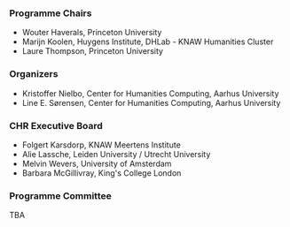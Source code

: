 ### Programme Chairs

- Wouter Haverals, Princeton University
- Marijn Koolen, Huygens Institute, DHLab - KNAW Humanities Cluster
- Laure Thompson, Princeton University

### Organizers

- Kristoffer Nielbo, Center for Humanities Computing, Aarhus University
- Line E. Sørensen, Center for Humanities Computing, Aarhus University


### CHR Executive Board

- Folgert Karsdorp, KNAW Meertens Institute
- Alie Lassche, Leiden University / Utrecht University
- Melvin Wevers, University of Amsterdam
- Barbara McGillivray, King's College London

### Programme Committee  

TBA
